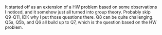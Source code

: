It started off as an extension of a HW problem based on some observations I noticed, and it somehow just all turned into group theory. Probably skip Q9-Q11, IDK why I put those questions there. Q8 can be quite challenging.
Q5a, Q5b, and Q6 all build up to Q7, which is the question based on the HW problem.
